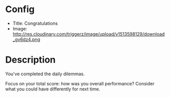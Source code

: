 # Config
 - Title: Congratulations
 - Image: http://res.cloudinary.com/triggerz/image/upload/v1513598129/download_gv6dz4.png

# Description
You've completed the daily dilemmas.

Focus on your total score: how was you overall performance?
Consider what you could have differently for next time. 


